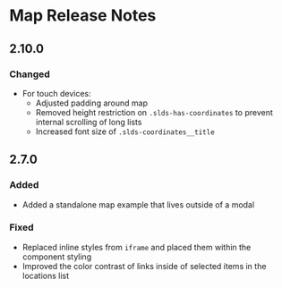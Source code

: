 <!-- Release notes authoring guidelines: http://keepachangelog.com/ -->

# Map Release Notes

<!-- ## [Unreleased] -->

## 2.10.0

### Changed

- For touch devices:
  - Adjusted padding around map
  - Removed height restriction on `.slds-has-coordinates` to prevent internal scrolling of long lists
  - Increased font size of `.slds-coordinates__title`

## 2.7.0

### Added

- Added a standalone map example that lives outside of a modal

### Fixed

- Replaced inline styles from `iframe` and placed them within the component styling
- Improved the color contrast of links inside of selected items in the locations list

